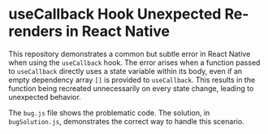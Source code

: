# useCallback Hook Unexpected Re-renders in React Native

This repository demonstrates a common but subtle error in React Native when using the `useCallback` hook.  The error arises when a function passed to `useCallback` directly uses a state variable within its body, even if an empty dependency array `[]` is provided to `useCallback`. This results in the function being recreated unnecessarily on every state change, leading to unexpected behavior.

The `bug.js` file shows the problematic code.  The solution, in `bugSolution.js`, demonstrates the correct way to handle this scenario.
